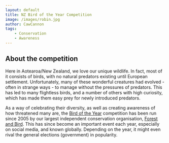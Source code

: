 ```yaml
---
layout: default
title: NZ Bird of the Year Competition
image: /images/robin.jpg
author: CawCannon
tags:
    - Conservation
    - Awareness
---
```

## About the competition
Here in Aotearoa/New Zealand, we love our unique wildlife. In fact, most of it consists of birds, with no natural predators existing until European settlement. Unfortunately, many of these wonderful creatures had evolved - often in strange ways - to manage without the pressures of predators. This has led to many flightless birds, and a number of others with high curiosity, which has made them easy prey for newly introduced predators.

As a way of celebrating their diversity, as well as creating awareness of how threatened many are, the [Bird of the Year](https://www.birdoftheyear.org.nz/) competition has been run since 2005 by our largest independent conservation organisation, [Forest and Bird](https://www.forestandbird.org.nz/). This has since become an important event each year, especially on social media, and known globally. Depending on the year, it might even rival the general elections (government) in popularity.
